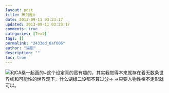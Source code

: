 ```yaml
---
layout: post
title: 黑剑雁♀
date: 2013-09-11 03:23:17
updated: 2013-09-11 03:23:17
comments: true
categories: [Text]
tags: []
permalink: "2433ed_8af006"
author: "猫厨"
description: ""
toc: true
---
```


<p><img src="https://imglf1.ph.126.net/GJeW7DAs4h-QfqJa1l0Qnw==/6597643711727983495.jpg"   border="0"   hspace="0"   vspace="0"   smallsrc="https://imglf0.ph.126.net/_oFa2X_iVQrIO_oKpSaMBQ==/3861273730616911128.jpg"   />和CA桑一起画的~这个设定真的蛮有趣的，其实我觉得本来就存在着无数条世界线和可能性的世界观下，什么湖绿二设都不算过分→&nbsp;→只要人物性格不走形就可以。<br /></p>